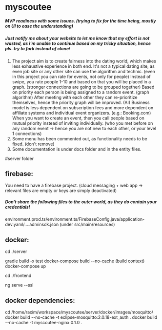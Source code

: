 # myscoutee

##### MVP readiness with some issues. (trying to fix for the time being, mostly on UI to ease the understanding)
##### Just notify me about your website to let me know that my effort is not wasted, as i'm unable to continue based on my tricky situation, hence pls. try to fork instead of clone!

1) The project aim is to create fairness into the dating world, which makes less exhaustive experience in both end.
   It's not a typical dating site, as even job site or any other site can use the algorithm and technic.
   (even in this project you can rate for events, not only for people)
   Instead of swipe, you rate people 1-10 and based on that you will be placed in a graph.
   (stronger connections are going to be grouped together)
   Based on priority each person is being assigned to a random event. (graph algorithm)
   After meeting with each other they can re-prioritize themselves, hence the priority graph will be improved. (AI)
   Business model is less dependent on subscription fees and more dependent on affiliate systems and individual event organizers. (e.g.: Booking.com)
   When you want to create an event, then you call people based on mutual priority instead of inviting individually. (who you met before on any random event -> hence you are not new to each other, or your level 1 connections)
2) Some menu has been commented out, as functionality needs to be fixed. (don't remove)
3) Some documentation is under docs folder and in the entity files.

#server folder

firebase:
---------

You need to have a firebase project. (cloud messaging + web app -> relevant files are empty or keys are simply deactivated)

##### Don't share the following files to the outer world, as they do contain your credentials!

environment.prod.ts/environment.ts/FirebaseConfig.java/application-dev.yaml/....adminsdk.json (under src/main/resources)

docker:
-------
cd ./server

gradle build -x test
docker-compose build --no-cache (build context)
docker-compose up

cd ./frontend

ng serve --ssl

docker dependencies:
--------------------

cd /home/raxim/workspace/myscoutee/server/docker/images/mosquitto/
docker build --no-cache -t eclipse-mosquitto:2.0.18-ext_auth .
docker build --no-cache -t myscoutee-nginx:0.1.0 .
